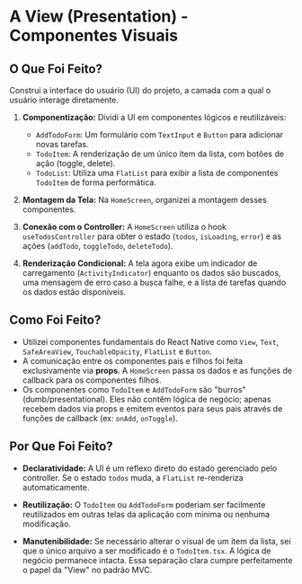 # A View (Presentation) - Componentes Visuais

## O Que Foi Feito?

Construi a interface do usuário (UI) do projeto, a camada com a qual o usuário interage diretamente.

1. **Componentização:** Dividi a UI em componentes lógicos e reutilizáveis:
    - `AddTodoForm`: Um formulário com `TextInput` e `Button` para adicionar novas tarefas.
    - `TodoItem`: A renderização de um único item da lista, com botões de ação (toggle, delete).
    - `TodoList`: Utiliza uma `FlatList` para exibir a lista de componentes `TodoItem` de forma performática.

2. **Montagem da Tela:** Na `HomeScreen`, organizei a montagem desses componentes.

3. **Conexão com o Controller:** A `HomeScreen` utiliza o hook `useTodosController` para obter o estado (`todos`, `isLoading`, `error`) e as ações (`addTodo`, `toggleTodo`, `deleteTodo`).

4. **Renderização Condicional:** A tela agora exibe um indicador de carregamento (`ActivityIndicator`) enquanto os dados são buscados, uma mensagem de erro caso a busca falhe, e a lista de tarefas quando os dados estão disponíveis.

## Como Foi Feito?

- Utilizei componentes fundamentais do React Native como `View`, `Text`, `SafeAreaView`, `TouchableOpacity`, `FlatList` e `Button`.
- A comunicação entre os componentes pais e filhos foi feita exclusivamente via **props**. A `HomeScreen` passa os dados e as funções de callback para os componentes filhos.
- Os componentes como `TodoItem` e `AddTodoForm` são "burros" (dumb/presentational). Eles não contêm lógica de negócio; apenas recebem dados via props e emitem eventos para seus pais através de funções de callback (ex: `onAdd`, `onToggle`).

## Por Que Foi Feito?

- **Declaratividade:** A UI é um reflexo direto do estado gerenciado pelo controller. Se o estado `todos` muda, a `FlatList` re-renderiza automaticamente.

- **Reutilização:** O `TodoItem` ou `AddTodoForm` poderiam ser facilmente reutilizados em outras telas da aplicação com mínima ou nenhuma modificação.

- **Manutenibilidade:** Se necessário alterar o visual de um item da lista, sei que o único arquivo a ser modificado é o `TodoItem.tsx`. A lógica de negócio permanece intacta. Essa separação clara cumpre perfeitamente o papel da "View" no padrão MVC.
